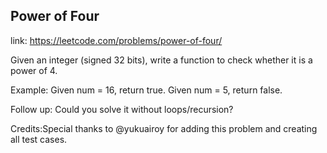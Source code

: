 ## Power of Four 
link: <https://leetcode.com/problems/power-of-four/>

Given an integer (signed 32 bits), write a function to check whether it is a power of 4.

Example:
Given num = 16, return true.
Given num = 5, return false.


Follow up: Could you solve it without loops/recursion?

Credits:Special thanks to @yukuairoy  for adding this problem and creating all test cases.